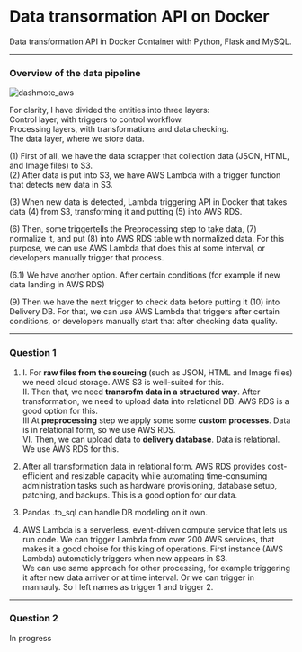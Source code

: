 # Data transormation API on Docker



Data transformation API in Docker Container with Python, Flask and MySQL.
____
### Overview of the data pipeline
![dashmote_aws](https://user-images.githubusercontent.com/53381140/145751154-2b38fb75-8176-4a47-b92b-163934e4b804.png)

For clarity, I have divided the entities into three layers:<br>
Control layer, with triggers to control workflow.<br>
Processing layers, with transformations and data checking.<br>
The data layer, where we store data.<br>

(1) First of all, we have the data scrapper that collection data (JSON, HTML, and Image files) to S3.<br>
(2) After data is put into S3, we have AWS Lambda with a trigger function that detects new data in S3.<br>

(3) When new data is detected, Lambda triggering API in Docker that takes data (4) from S3, transforming it and putting (5) into AWS RDS.<br>

(6) Then, some triggertells the Preprocessing step to take data, (7) normalize it, and put (8) into AWS RDS table with normalized data. For this purpose, we can use AWS Lambda that does this at some interval, or developers manually trigger that process.<br>

(6.1) We have another option. After certain conditions (for example if new data landing in AWS RDS)<br>

(9) Then we have the next trigger to check data before putting it (10) into Delivery DB. For that, we can use AWS Lambda that triggers after certain conditions, or developers manually start that after checking data quality. <br>
____
### Question 1
1. I. For <b>raw files from the sourcing</b> (such as JSON, HTML and Image files) we need cloud storage. AWS S3 is well-suited for this.<br>
II. Then that, we need <b>transrofm data in a structured way</b>. After transformation, we need to upload data into relational DB. AWS RDS is a good option for this.<br>
III At <b>preprocessing</b> step we apply some some <b>custom processes</b>. Data is in relational form, so we use AWS RDS.<br>
VI. Then, we can upload data to <b>delivery database</b>. Data is relational. We use AWS RDS for this.<br>
2. After all transformation data in relational form. AWS RDS provides cost-efficient and resizable capacity while automating time-consuming administration tasks such as hardware provisioning, database setup, patching, and backups. This is a good option for our data. 
3. Pandas .to_sql can handle DB modeling on it own.

4. AWS Lambda is a serverless, event-driven compute service that lets us run code. We can trigger Lambda from over 200 AWS services, that makes it a good choise for this king of operations. First instance (AWS Lambda) automaticly triggers when new appears in S3. <br>
We can use same approach for other processing, for example triggering it after new data arriver or at time interval. Or we can trigger in mannauly. So I left names as trigger 1 and trigger 2.
____
### Question 2
In progress
